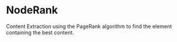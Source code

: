 # NodeRank
Content Extraction using the PageRank algorithm to find the element containing the best content.

